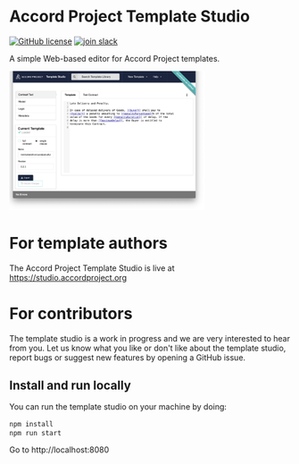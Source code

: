 # Accord Project Template Studio

[![GitHub license](https://img.shields.io/github/license/accordproject/template-studio)](https://github.com/accordproject/template-studio/blob/master/LICENSE) [![join slack](https://img.shields.io/badge/Accord%20Project-Join%20Slack-blue)](https://accord-project-slack-signup.herokuapp.com/)

A simple Web-based editor for Accord Project templates.

<img src="https://raw.githubusercontent.com/accordproject/template-studio/master/studio.png" width="350">

# For template authors

The Accord Project Template Studio is live at https://studio.accordproject.org

# For contributors

The template studio is a work in progress and we are very interested to hear from you. Let us know what you like or don't like about the template studio, report bugs or suggest new features by opening a GitHub issue.

## Install and run locally

You can run the template studio on your machine by doing:

```
npm install
npm run start
```

Go to http://localhost:8080

